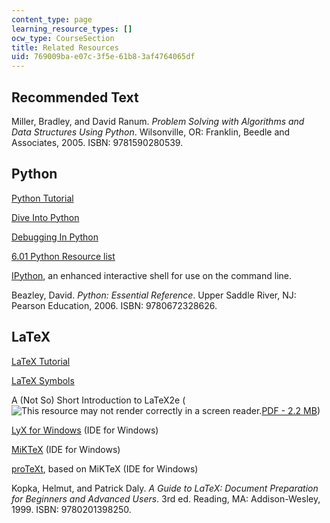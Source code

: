 ```yaml
---
content_type: page
learning_resource_types: []
ocw_type: CourseSection
title: Related Resources
uid: 769009ba-e07c-3f5e-61b8-3af4764065df
---
```


Recommended Text
----------------

Miller, Bradley, and David Ranum. _Problem Solving with Algorithms and Data Structures Using Python_. Wilsonville, OR: Franklin, Beedle and Associates, 2005. ISBN: 9781590280539.

Python
------

[Python Tutorial](http://docs.python.org/tut/)

[Dive Into Python](http://www.diveintopython.net/)

[Debugging In Python](https://pythonconquerstheuniverse.wordpress.com/2009/09/10/debugging-in-python/)

[6.01 Python Resource list](http://courses.csail.mit.edu/6.01/fall07/resource.html)

[IPython](http://scipy-ipython.readthedocs.io/en/latest/), an enhanced interactive shell for use on the command line.

Beazley, David. _Python: Essential Reference_. Upper Saddle River, NJ: Pearson Education, 2006. ISBN: 9780672328626.

LaTeX
-----

[LaTeX Tutorial](http://www.maths.tcd.ie/~dwilkins/LaTeXPrimer/)

[LaTeX Symbols](http://www.artofproblemsolving.com/wiki/index.php/LaTeX:Symbols)

A (Not So) Short Introduction to LaTeX2e (![This resource may not render correctly in a screen reader.](/images/inacessible.gif)[PDF - 2.2 MB](http://tug.ctan.org/tex-archive/info/lshort/english/lshort.pdf))

[LyX for Windows](http://wiki.lyx.org/Windows/Windows) (IDE for Windows)

[MiKTeX](http://miktex.org/) (IDE for Windows)

[proTeXt](http://www.tug.org/protext/), based on MiKTeX (IDE for Windows)

Kopka, Helmut, and Patrick Daly. _A Guide to LaTeX: Document Preparation for Beginners and Advanced Users_. 3rd ed. Reading, MA: Addison-Wesley, 1999. ISBN: 9780201398250.